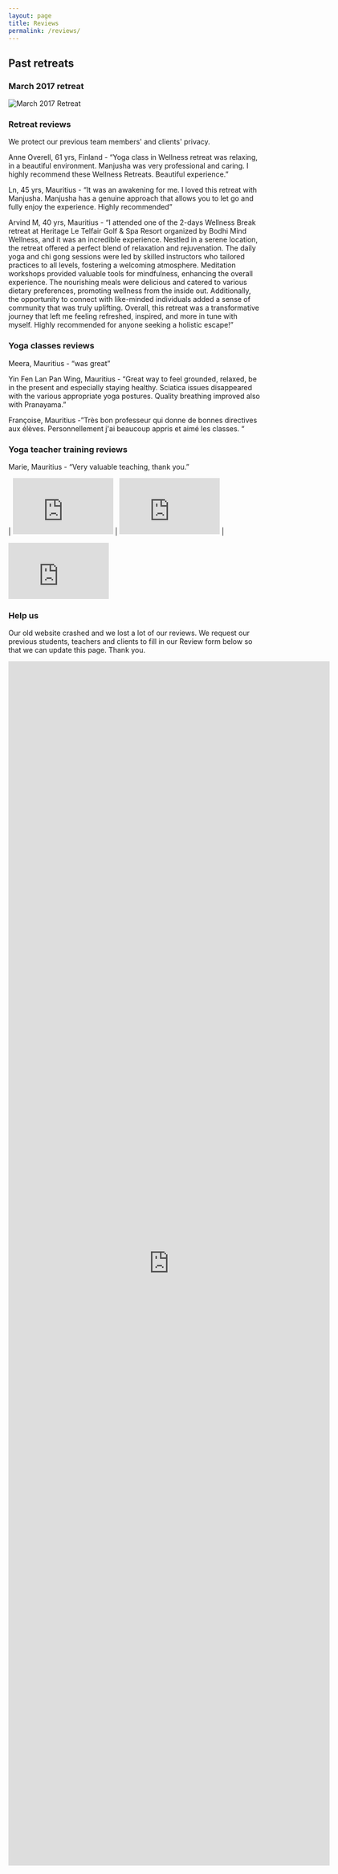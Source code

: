 ```yaml
---
layout: page
title: Reviews
permalink: /reviews/
---
```

## Past retreats
### March 2017 retreat
![March 2017 Retreat](/assets/images/mar2017retreat.jpg "March 2017 Retreat")

### Retreat reviews
We protect our previous team members' and clients' privacy.

Anne Overell, 61 yrs, Finland - “Yoga class in Wellness retreat was relaxing, in a beautiful environment. Manjusha was very professional and caring. I highly recommend these Wellness Retreats. Beautiful experience.”

Ln, 45 yrs, Mauritius - “It was an awakening for me. I loved this retreat with Manjusha. Manjusha has a genuine approach that allows you to let go and fully enjoy the experience. Highly recommended”

Arvind M, 40 yrs, Mauritius - “I attended one of the 2-days Wellness Break retreat at Heritage Le Telfair Golf & Spa Resort organized by Bodhi Mind Wellness, and it was an incredible experience. Nestled in a serene location, the retreat offered a perfect blend of relaxation and rejuvenation. The daily yoga and chi gong sessions were led by skilled instructors who tailored practices to all levels, fostering a welcoming atmosphere. Meditation workshops provided valuable tools for mindfulness, enhancing the overall experience. The nourishing meals were delicious and catered to various dietary preferences, promoting wellness from the inside out. Additionally, the opportunity to connect with like-minded individuals added a sense of community that was truly uplifting. Overall, this retreat was a transformative journey that left me feeling refreshed, inspired, and more in tune with myself. Highly recommended for anyone seeking a holistic escape!”

### Yoga classes reviews
Meera, Mauritius - “was great”

Yin Fen Lan Pan Wing, Mauritius - “Great way to feel grounded, relaxed, be in the present and especially staying healthy.  Sciatica issues disappeared with the various appropriate yoga postures.  Quality breathing improved also with Pranayama.”

Françoise, Mauritius -”Très bon professeur qui donne de bonnes directives aux élèves. Personnellement j'ai beaucoup appris et aimé les classes. “


### Yoga teacher training reviews
Marie, Mauritius - “Very valuable teaching, thank you.”

| <iframe width="200" height="112" src="https://www.youtube.com/embed/jcocHcgtiJI?si=1dmlJpSK_0Vv2uQU" title="YouTube video player" frameborder="0" allow="accelerometer; autoplay; clipboard-write; encrypted-media; gyroscope; picture-in-picture; web-share" referrerpolicy="strict-origin-when-cross-origin" allowfullscreen></iframe> | <iframe width="200" height="112" src="https://www.youtube.com/embed/e5ZWKyPfEok?si=7HC6gUQ8pNDgak8v" title="YouTube video player" frameborder="0" allow="accelerometer; autoplay; clipboard-write; encrypted-media; gyroscope; picture-in-picture; web-share" referrerpolicy="strict-origin-when-cross-origin" allowfullscreen></iframe> | 
<iframe width="200" height="112" src="https://www.youtube.com/embed/HeED-i4QPQs?si=vdiJ1TBL9LP71M9j" title="YouTube video player" frameborder="0" allow="accelerometer; autoplay; clipboard-write; encrypted-media; gyroscope; picture-in-picture; web-share" referrerpolicy="strict-origin-when-cross-origin" allowfullscreen></iframe> 


### Help us
Our old website crashed and we lost a lot of our reviews.
We request our previous students, teachers and clients to fill in our Review form below so that we can update this page.
Thank you.


<iframe src="https://docs.google.com/forms/d/e/1FAIpQLSeUCXHJGkToljqtDoaTZ87Ym1Sb6Y63twQJY4PgKqFFIs1prg/viewform?embedded=true" width="640" height="2400" frameborder="0" marginheight="0" marginwidth="0">Loading…</iframe>




[jekyll-organization]: https://github.com/jekyll

